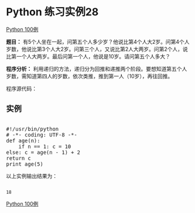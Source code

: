 Python 练习实例28
=============

 [Python 100例](python-100-examples.md)


 **题目：** 有5个人坐在一起，问第五个人多少岁？他说比第4个人大2岁。问第4个人岁数，他说比第3个人大2岁。问第三个人，又说比第2人大两岁。问第2个人，说比第一个人大两岁。最后问第一个人，他说是10岁。请问第五个人多大？

 **程序分析：** 利用递归的方法，递归分为回推和递推两个阶段。要想知道第五个人岁数，需知道第四人的岁数，依次类推，推到第一人（10岁），再往回推。

 程序源代码：

  实例
--

 <pre>

#!/usr/bin/python
# -*- coding: UTF-8 -*-
def age(n):
    if n == 1: c = 10
else: c = age(n - 1) + 2
return c
print age(5)
</pre>

  以上实例输出结果为：


```

18

```

[Python 100例](python-100-examples.md)
